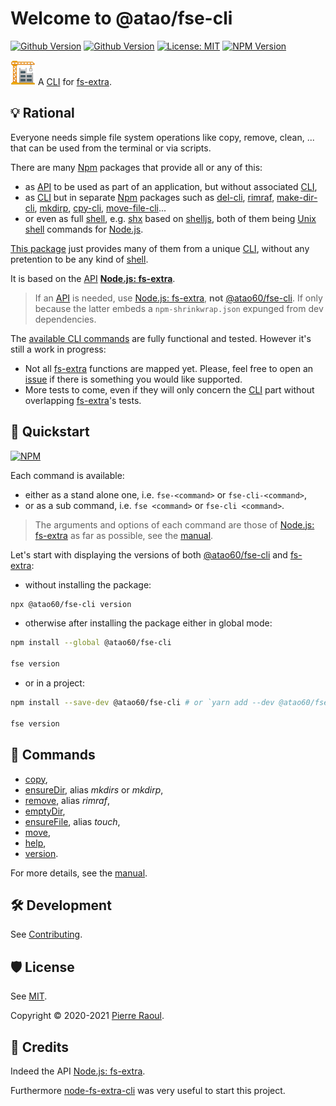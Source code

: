 Welcome to @atao/fse-cli
===
[![Github Version](https://img.shields.io/github/package-json/v/atao60/fse-cli?label=github&color=#0366d6)](https://github.com/atao60/fse-cli) [![Github Version](https://img.shields.io/github/issues/atao60/fse-cli)](https://github.com/atao60/fse-cli/issues) [![License: MIT](https://img.shields.io/github/license/atao60/fse-cli)](https://github.com/atao60/fse-cli/blob/master/LICENSE) [![NPM Version](https://img.shields.io/npm/v/@atao60/fse-cli?color=#0366d6)](https://www.npmjs.com/package/@atao60/fse-cli)

<img src="https://raw.githubusercontent.com/googlefonts/noto-emoji/v2018-08-10-unicode11/svg/emoji_u1f3d7.svg" width="40" /> A [CLI](https://en.wikipedia.org/wiki/Command-line_interface) for [fs-extra](https://github.com/jprichardson/node-fs-extra).

## 💡 Rational

Everyone needs simple file system operations like copy, remove, clean, ... that can be used from the terminal or via scripts. 

There are many [Npm](https://www.npmjs.com/) packages that provide all or any of this:
- as [API](https://en.wikipedia.org/wiki/Application_programming_interface) to be used as part of an application, but without associated [CLI](https://en.wikipedia.org/wiki/Command-line_interface),
- as [CLI](https://en.wikipedia.org/wiki/Command-line_interface) but in separate [Npm](https://www.npmjs.com/) packages such as [del-cli](https://www.npmjs.com/package/del-cli), [rimraf](https://www.npmjs.com/package/rimraf), [make-dir-cli](https://www.npmjs.com/package/make-dir-cli), [mkdirp](https://www.npmjs.com/package/mkdirp), [cpy-cli](https://www.npmjs.com/package/cpy-cli), [move-file-cli](https://www.npmjs.com/package/move-file-cli)...
- or even as full [shell](https://en.wikipedia.org/wiki/Shell_(computing)), e.g. [shx](https://www.npmjs.com/package/shx) based on [shelljs](https://www.npmjs.com/package/shelljs), both of them being [Unix shell](https://en.wikipedia.org/wiki/Unix_shell) commands for [Node.js](https://nodejs.org).

[This package](https://www.npmjs.com/package/@atao60/fse-cli) just provides many of them from a unique [CLI](https://en.wikipedia.org/wiki/Command-line_interface), without any pretention to be any kind of [shell](https://en.wikipedia.org/wiki/Shell_(computing)).

It is based on the [API](https://en.wikipedia.org/wiki/Application_programming_interface) **[Node.js: fs-extra](https://github.com/jprichardson/node-fs-extra)**. 

> If an [API](https://en.wikipedia.org/wiki/Application_programming_interface) is needed, use [Node.js: fs-extra](https://github.com/jprichardson/node-fs-extra), **not** [@atao60/fse-cli](https://www.npmjs.com/package/@atao60/fse-cli). If only because the latter embeds a `npm-shrinkwrap.json` expunged from dev dependencies.


The [available CLI commands](#🎹-commands) are fully functional and tested. However it's still a work in progress:
* Not all [fs-extra](https://github.com/jprichardson/node-fs-extra) functions are mapped yet. Please, feel free to open an [issue](https://github.com/atao60/fse-cli/issues) if there is something you would like supported.
* More tests to come, even if they will only concern the [CLI](https://en.wikipedia.org/wiki/Command-line_interface) part without overlapping [fs-extra](https://github.com/jprichardson/node-fs-extra)'s tests.

## 🏁 Quickstart

[![NPM](https://nodei.co/npm/@atao60/fse-cli.png?mini=true)](https://www.npmjs.com/package/@atao60/fse-cli)

Each command is available:
- either as a stand alone one, i.e. `fse-<command>` or `fse-cli-<command>`,
- or as a sub command, i.e. `fse <command>` or `fse-cli <command>`.

> The arguments and options of each command are those of [Node.js: fs-extra](https://github.com/jprichardson/node-fs-extra) as far as possible, see the [manual](MANUAL.md).

Let's start with displaying the versions of both [@atao60/fse-cli](https://github.com/atao60/fse-cli) and [fs-extra](https://github.com/jprichardson/node-fs-extra):

- without installing the package:

```bash
npx @atao60/fse-cli version
```

- otherwise after installing the package either in global mode:

```bash
npm install --global @atao60/fse-cli

fse version
```

- or in a project:

```bash
npm install --save-dev @atao60/fse-cli # or `yarn add --dev @atao60/fse-cli`

fse version
```

## 🎹 Commands

- [copy](MANUAL.md#'copy-file-or-directory'),
- [ensureDir](MANUAL.md#'creating-directories'), alias *mkdirs* or *mkdirp*,
- [remove](MANUAL.md#'deleting-files-and-directories'), alias *rimraf*,
- [emptyDir](MANUAL.md#'Cleaning-directories'),
- [ensureFile](MANUAL.md#'creating-files'), alias *touch*,
- [move](MANUAL.md#'move-file-or-directory'),
- [help](MANUAL.md#'help'),
- [version](MANUAL.md#'version').

For more details, see the [manual](MANUAL.md).

## 🛠️ Development

See [Contributing](CONTRIBUTING.md).

## 🛡️ License

See [MIT](LICENSE).

Copyright &copy; 2020-2021 [Pierre Raoul](https://github.com/atao60).

## 📜 Credits

Indeed the API [Node.js: fs-extra](https://github.com/jprichardson/node-fs-extra).

Furthermore [node-fs-extra-cli](https://www.npmjs.com/package/fs-extra-cli) was very useful to start this project.
